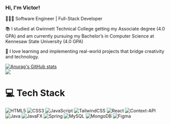 ### Hi, I'm Victor!

🧑🏻‍💻 Software Engineer | Full-Stack Developer<br/>

📚 I studied at Gwinnett Technical College getting my Associate degree (4.0 GPA) and am currently pursuing my Bachelor’s in Computer Science at Kennesaw State University (4.0 GPA)<br/> 

🚀 I love learning and implementing real-world projects that bridge creativity and technology.

[![Anurag's GitHub stats](https://github-readme-stats.vercel.app/api?username=victormmartinezjr&show_icons=true&commits_year=2025&theme=midnight-purple)](https://github.com/victormmartinezjr/github-readme-stats)<br/>
![](https://github-readme-stats.vercel.app/api/top-langs/?username=victormmartinezjr&theme=midnight-purple&hide_border=false&include_all_commits=false&count_private=false&layout=compact)



# 💻 Tech Stack
![HTML5](https://img.shields.io/badge/html5-%23E34F26.svg?style=for-the-badge&logo=html5&logoColor=white) ![CSS3](https://img.shields.io/badge/css3-%231572B6.svg?style=for-the-badge&logo=css3&logoColor=white) ![JavaScript](https://img.shields.io/badge/javascript-%23323330.svg?style=for-the-badge&logo=javascript&logoColor=%23F7DF1E) ![TailwindCSS](https://img.shields.io/badge/tailwindcss-%2338B2AC.svg?style=for-the-badge&logo=tailwind-css&logoColor=white) ![React](https://img.shields.io/badge/react-%2320232a.svg?style=for-the-badge&logo=react&logoColor=%2361DAFB) ![Context-API](https://img.shields.io/badge/Context--Api-000000?style=for-the-badge&logo=react) ![Java](https://img.shields.io/badge/java-%23ED8B00.svg?style=for-the-badge&logo=openjdk&logoColor=white) ![JavaFX](https://img.shields.io/badge/javafx-%23FF0000.svg?style=for-the-badge&logo=javafx&logoColor=white) ![Spring](https://img.shields.io/badge/spring-%236DB33F.svg?style=for-the-badge&logo=spring&logoColor=white) ![MySQL](https://img.shields.io/badge/mysql-4479A1.svg?style=for-the-badge&logo=mysql&logoColor=white) ![MongoDB](https://img.shields.io/badge/MongoDB-%234ea94b.svg?style=for-the-badge&logo=mongodb&logoColor=white) ![Figma](https://img.shields.io/badge/figma-%23F24E1E.svg?style=for-the-badge&logo=figma&logoColor=white) 
